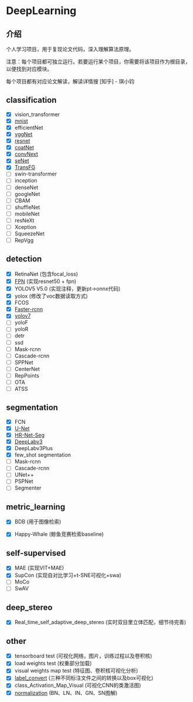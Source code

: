 # DeepLearning

## 介绍
个人学习项目，用于复现论文代码，深入理解算法原理。

注意：每个项目都可独立运行。若要运行某个项目，你需要将该项目作为根目录，以便找到对应模块。

每个项目都有对应论文解读，解读详情搜 [知乎] - 琪小钧

## classification
- [x] vision_transformer
- [x] [mnist](https://zhuanlan.zhihu.com/p/459616884)
- [x] efficientNet
- [x] [vggNet](https://zhuanlan.zhihu.com/p/460777014)
- [x] [resnet](https://zhuanlan.zhihu.com/p/462190341)
- [x] [coatNet](https://zhuanlan.zhihu.com/p/463033740)
- [x] [convNext](https://zhuanlan.zhihu.com/p/473657956)
- [x] [seNet](https://zhuanlan.zhihu.com/p/479992312)
- [x] [TransFG](https://zhuanlan.zhihu.com/p/519173447)
- [ ] swin-transformer
- [ ] inception
- [ ] denseNet
- [ ] googleNet
- [ ] CBAM
- [ ] shuffleNet
- [ ] mobileNet
- [ ] resNeXt
- [ ] Xception
- [ ] SqueezeNet
- [ ] RepVgg

## detection
- [x] RetinaNet (包含focal_loss)
- [x] [FPN](https://zhuanlan.zhihu.com/p/543486836) (实现resnet50 + fpn)
- [x] YOLOV5 V5.0 (实现注释，更新pt->onnx代码)
- [x] yolox (修改了voc数据读取方式)
- [x] FCOS
- [x] [Faster-rcnn](https://zhuanlan.zhihu.com/p/543486836)
- [x] [yolov7](https://zhuanlan.zhihu.com/p/547044250)
- [ ] yoloF
- [ ] yoloR
- [ ] detr
- [ ] ssd
- [ ] Mask-rcnn
- [ ] Cascade-rcnn
- [ ] SPPNet
- [ ] CenterNet
- [ ] RepPoints
- [ ] OTA
- [ ] ATSS

## segmentation
- [x] FCN
- [x] [U-Net](https://zhuanlan.zhihu.com/p/485647940)
- [x] [HR-Net-Seg](https://zhuanlan.zhihu.com/p/501094171)
- [x] [DeepLabv3](https://zhuanlan.zhihu.com/p/513233049)
- [x] DeepLabv3Plus
- [x] few_shot segmentation
- [ ] Mask-rcnn
- [ ] Cascade-rcnn
- [ ] UNet++
- [ ] PSPNet
- [ ] Segmenter

## metric_learning
- [x] BDB (用于图像检索)
- [x] Happy-Whale (鲸鱼竞赛检索baseline)


## self-supervised
- [x] MAE (实现VIT+MAE)
- [x] SupCon (实现自对比学习+t-SNE可视化+swa)
- [ ] MoCo
- [ ] SwAV

## deep_stereo
- [x] Real_time_self_adaptive_deep_stereo (实时双目里立体匹配，细节待完善)


## other
- [x] tensorboard test (可视化网络，图片，训练过程以及卷积核)
- [x] load weights test (权重部分加载)
- [x] visual weights map test (特征图、卷积核可视化分析)
- [x] [label_convert](https://zhuanlan.zhihu.com/p/461488682) (三种不同标注文件之间的转换以及box可视化)
- [x] class_Activation_Map_Visual (可视化CNN的类激活图)
- [x] [normalization](https://zhuanlan.zhihu.com/p/524829507) (BN、LN、IN、GN、SN图解)